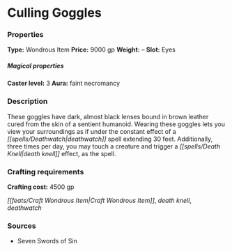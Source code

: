 ﻿---
Title: "Culling Goggles"
Type: "Wondrous Item"
Price: "9000 gp"
Weight: "–"
Slot: "Eyes"
Caster level: "3"
Aura: "faint necromancy"
Description: |
  "These goggles have dark, almost black lenses bound in brown leather cured from the skin of a sentient humanoid. Wearing these goggles lets you view your surroundings as if under the constant effect of a _deathwatch_ spell extending 30 feet. Additionally, three times per day, you may touch a creature and trigger a _death knell_ effect, as the spell."
Crafting cost: "4500 gp"
Sources: "['Seven Swords of Sin']"
---

# Culling Goggles

### Properties

**Type:** Wondrous Item **Price:** 9000 gp **Weight:** – **Slot:** Eyes

##### Magical properties

**Caster level:** 3 **Aura:** faint necromancy

### Description

These goggles have dark, almost black lenses bound in brown leather cured from the skin of a sentient humanoid. Wearing these goggles lets you view your surroundings as if under the constant effect of a _[[spells/Deathwatch|deathwatch]]_ spell extending 30 feet. Additionally, three times per day, you may touch a creature and trigger a _[[spells/Death Knell|death knell]]_ effect, as the spell.

### Crafting requirements

**Crafting cost:** 4500 gp

_[[feats/Craft Wondrous Item|Craft Wondrous Item]]_, _death knell_, _deathwatch_

### Sources

* Seven Swords of Sin
